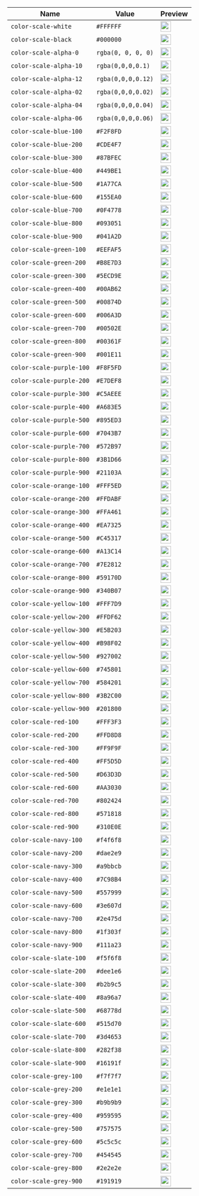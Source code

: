 | Name | Value | Preview |
| ---- | ----- | ------- |
|`color-scale-white`|`#FFFFFF`|<img width="24" height="24" src="https://placehold.co/24x24/FFFFFF/FFFFFF">
|`color-scale-black`|`#000000`|<img width="24" height="24" src="https://placehold.co/24x24/000000/000000">
|`color-scale-alpha-0`|`rgba(0, 0, 0, 0)`|<img width="24" height="24" src="https://placehold.co/24x24/rgba(0, 0, 0, 0)/rgba(0, 0, 0, 0)">
|`color-scale-alpha-10`|`rgba(0,0,0,0.1)`|<img width="24" height="24" src="https://placehold.co/24x24/rgba(0,0,0,0.1)/rgba(0,0,0,0.1)">
|`color-scale-alpha-12`|`rgba(0,0,0,0.12)`|<img width="24" height="24" src="https://placehold.co/24x24/rgba(0,0,0,0.12)/rgba(0,0,0,0.12)">
|`color-scale-alpha-02`|`rgba(0,0,0,0.02)`|<img width="24" height="24" src="https://placehold.co/24x24/rgba(0,0,0,0.02)/rgba(0,0,0,0.02)">
|`color-scale-alpha-04`|`rgba(0,0,0,0.04)`|<img width="24" height="24" src="https://placehold.co/24x24/rgba(0,0,0,0.04)/rgba(0,0,0,0.04)">
|`color-scale-alpha-06`|`rgba(0,0,0,0.06)`|<img width="24" height="24" src="https://placehold.co/24x24/rgba(0,0,0,0.06)/rgba(0,0,0,0.06)">
|`color-scale-blue-100`|`#F2F8FD`|<img width="24" height="24" src="https://placehold.co/24x24/F2F8FD/F2F8FD">
|`color-scale-blue-200`|`#CDE4F7`|<img width="24" height="24" src="https://placehold.co/24x24/CDE4F7/CDE4F7">
|`color-scale-blue-300`|`#87BFEC`|<img width="24" height="24" src="https://placehold.co/24x24/87BFEC/87BFEC">
|`color-scale-blue-400`|`#449BE1`|<img width="24" height="24" src="https://placehold.co/24x24/449BE1/449BE1">
|`color-scale-blue-500`|`#1A77CA`|<img width="24" height="24" src="https://placehold.co/24x24/1A77CA/1A77CA">
|`color-scale-blue-600`|`#155EA0`|<img width="24" height="24" src="https://placehold.co/24x24/155EA0/155EA0">
|`color-scale-blue-700`|`#0F4778`|<img width="24" height="24" src="https://placehold.co/24x24/0F4778/0F4778">
|`color-scale-blue-800`|`#093051`|<img width="24" height="24" src="https://placehold.co/24x24/093051/093051">
|`color-scale-blue-900`|`#041A2D`|<img width="24" height="24" src="https://placehold.co/24x24/041A2D/041A2D">
|`color-scale-green-100`|`#EEFAF5`|<img width="24" height="24" src="https://placehold.co/24x24/EEFAF5/EEFAF5">
|`color-scale-green-200`|`#B8E7D3`|<img width="24" height="24" src="https://placehold.co/24x24/B8E7D3/B8E7D3">
|`color-scale-green-300`|`#5ECD9E`|<img width="24" height="24" src="https://placehold.co/24x24/5ECD9E/5ECD9E">
|`color-scale-green-400`|`#00AB62`|<img width="24" height="24" src="https://placehold.co/24x24/00AB62/00AB62">
|`color-scale-green-500`|`#00874D`|<img width="24" height="24" src="https://placehold.co/24x24/00874D/00874D">
|`color-scale-green-600`|`#006A3D`|<img width="24" height="24" src="https://placehold.co/24x24/006A3D/006A3D">
|`color-scale-green-700`|`#00502E`|<img width="24" height="24" src="https://placehold.co/24x24/00502E/00502E">
|`color-scale-green-800`|`#00361F`|<img width="24" height="24" src="https://placehold.co/24x24/00361F/00361F">
|`color-scale-green-900`|`#001E11`|<img width="24" height="24" src="https://placehold.co/24x24/001E11/001E11">
|`color-scale-purple-100`|`#F8F5FD`|<img width="24" height="24" src="https://placehold.co/24x24/F8F5FD/F8F5FD">
|`color-scale-purple-200`|`#E7DEF8`|<img width="24" height="24" src="https://placehold.co/24x24/E7DEF8/E7DEF8">
|`color-scale-purple-300`|`#C5AEEE`|<img width="24" height="24" src="https://placehold.co/24x24/C5AEEE/C5AEEE">
|`color-scale-purple-400`|`#A683E5`|<img width="24" height="24" src="https://placehold.co/24x24/A683E5/A683E5">
|`color-scale-purple-500`|`#895ED3`|<img width="24" height="24" src="https://placehold.co/24x24/895ED3/895ED3">
|`color-scale-purple-600`|`#7043B7`|<img width="24" height="24" src="https://placehold.co/24x24/7043B7/7043B7">
|`color-scale-purple-700`|`#572B97`|<img width="24" height="24" src="https://placehold.co/24x24/572B97/572B97">
|`color-scale-purple-800`|`#3B1D66`|<img width="24" height="24" src="https://placehold.co/24x24/3B1D66/3B1D66">
|`color-scale-purple-900`|`#21103A`|<img width="24" height="24" src="https://placehold.co/24x24/21103A/21103A">
|`color-scale-orange-100`|`#FFF5ED`|<img width="24" height="24" src="https://placehold.co/24x24/FFF5ED/FFF5ED">
|`color-scale-orange-200`|`#FFDABF`|<img width="24" height="24" src="https://placehold.co/24x24/FFDABF/FFDABF">
|`color-scale-orange-300`|`#FFA461`|<img width="24" height="24" src="https://placehold.co/24x24/FFA461/FFA461">
|`color-scale-orange-400`|`#EA7325`|<img width="24" height="24" src="https://placehold.co/24x24/EA7325/EA7325">
|`color-scale-orange-500`|`#C45317`|<img width="24" height="24" src="https://placehold.co/24x24/C45317/C45317">
|`color-scale-orange-600`|`#A13C14`|<img width="24" height="24" src="https://placehold.co/24x24/A13C14/A13C14">
|`color-scale-orange-700`|`#7E2812`|<img width="24" height="24" src="https://placehold.co/24x24/7E2812/7E2812">
|`color-scale-orange-800`|`#59170D`|<img width="24" height="24" src="https://placehold.co/24x24/59170D/59170D">
|`color-scale-orange-900`|`#340B07`|<img width="24" height="24" src="https://placehold.co/24x24/340B07/340B07">
|`color-scale-yellow-100`|`#FFF7D9`|<img width="24" height="24" src="https://placehold.co/24x24/FFF7D9/FFF7D9">
|`color-scale-yellow-200`|`#FFDF62`|<img width="24" height="24" src="https://placehold.co/24x24/FFDF62/FFDF62">
|`color-scale-yellow-300`|`#E5B203`|<img width="24" height="24" src="https://placehold.co/24x24/E5B203/E5B203">
|`color-scale-yellow-400`|`#B98F02`|<img width="24" height="24" src="https://placehold.co/24x24/B98F02/B98F02">
|`color-scale-yellow-500`|`#927002`|<img width="24" height="24" src="https://placehold.co/24x24/927002/927002">
|`color-scale-yellow-600`|`#745801`|<img width="24" height="24" src="https://placehold.co/24x24/745801/745801">
|`color-scale-yellow-700`|`#584201`|<img width="24" height="24" src="https://placehold.co/24x24/584201/584201">
|`color-scale-yellow-800`|`#3B2C00`|<img width="24" height="24" src="https://placehold.co/24x24/3B2C00/3B2C00">
|`color-scale-yellow-900`|`#201800`|<img width="24" height="24" src="https://placehold.co/24x24/201800/201800">
|`color-scale-red-100`|`#FFF3F3`|<img width="24" height="24" src="https://placehold.co/24x24/FFF3F3/FFF3F3">
|`color-scale-red-200`|`#FFD8D8`|<img width="24" height="24" src="https://placehold.co/24x24/FFD8D8/FFD8D8">
|`color-scale-red-300`|`#FF9F9F`|<img width="24" height="24" src="https://placehold.co/24x24/FF9F9F/FF9F9F">
|`color-scale-red-400`|`#FF5D5D`|<img width="24" height="24" src="https://placehold.co/24x24/FF5D5D/FF5D5D">
|`color-scale-red-500`|`#D63D3D`|<img width="24" height="24" src="https://placehold.co/24x24/D63D3D/D63D3D">
|`color-scale-red-600`|`#AA3030`|<img width="24" height="24" src="https://placehold.co/24x24/AA3030/AA3030">
|`color-scale-red-700`|`#802424`|<img width="24" height="24" src="https://placehold.co/24x24/802424/802424">
|`color-scale-red-800`|`#571818`|<img width="24" height="24" src="https://placehold.co/24x24/571818/571818">
|`color-scale-red-900`|`#310E0E`|<img width="24" height="24" src="https://placehold.co/24x24/310E0E/310E0E">
|`color-scale-navy-100`|`#f4f6f8`|<img width="24" height="24" src="https://placehold.co/24x24/f4f6f8/f4f6f8">
|`color-scale-navy-200`|`#dae2e9`|<img width="24" height="24" src="https://placehold.co/24x24/dae2e9/dae2e9">
|`color-scale-navy-300`|`#a9bbcb`|<img width="24" height="24" src="https://placehold.co/24x24/a9bbcb/a9bbcb">
|`color-scale-navy-400`|`#7C98B4`|<img width="24" height="24" src="https://placehold.co/24x24/7C98B4/7C98B4">
|`color-scale-navy-500`|`#557999`|<img width="24" height="24" src="https://placehold.co/24x24/557999/557999">
|`color-scale-navy-600`|`#3e607d`|<img width="24" height="24" src="https://placehold.co/24x24/3e607d/3e607d">
|`color-scale-navy-700`|`#2e475d`|<img width="24" height="24" src="https://placehold.co/24x24/2e475d/2e475d">
|`color-scale-navy-800`|`#1f303f`|<img width="24" height="24" src="https://placehold.co/24x24/1f303f/1f303f">
|`color-scale-navy-900`|`#111a23`|<img width="24" height="24" src="https://placehold.co/24x24/111a23/111a23">
|`color-scale-slate-100`|`#f5f6f8`|<img width="24" height="24" src="https://placehold.co/24x24/f5f6f8/f5f6f8">
|`color-scale-slate-200`|`#dee1e6`|<img width="24" height="24" src="https://placehold.co/24x24/dee1e6/dee1e6">
|`color-scale-slate-300`|`#b2b9c5`|<img width="24" height="24" src="https://placehold.co/24x24/b2b9c5/b2b9c5">
|`color-scale-slate-400`|`#8a96a7`|<img width="24" height="24" src="https://placehold.co/24x24/8a96a7/8a96a7">
|`color-scale-slate-500`|`#68778d`|<img width="24" height="24" src="https://placehold.co/24x24/68778d/68778d">
|`color-scale-slate-600`|`#515d70`|<img width="24" height="24" src="https://placehold.co/24x24/515d70/515d70">
|`color-scale-slate-700`|`#3d4653`|<img width="24" height="24" src="https://placehold.co/24x24/3d4653/3d4653">
|`color-scale-slate-800`|`#282f38`|<img width="24" height="24" src="https://placehold.co/24x24/282f38/282f38">
|`color-scale-slate-900`|`#16191f`|<img width="24" height="24" src="https://placehold.co/24x24/16191f/16191f">
|`color-scale-grey-100`|`#f7f7f7`|<img width="24" height="24" src="https://placehold.co/24x24/f7f7f7/f7f7f7">
|`color-scale-grey-200`|`#e1e1e1`|<img width="24" height="24" src="https://placehold.co/24x24/e1e1e1/e1e1e1">
|`color-scale-grey-300`|`#b9b9b9`|<img width="24" height="24" src="https://placehold.co/24x24/b9b9b9/b9b9b9">
|`color-scale-grey-400`|`#959595`|<img width="24" height="24" src="https://placehold.co/24x24/959595/959595">
|`color-scale-grey-500`|`#757575`|<img width="24" height="24" src="https://placehold.co/24x24/757575/757575">
|`color-scale-grey-600`|`#5c5c5c`|<img width="24" height="24" src="https://placehold.co/24x24/5c5c5c/5c5c5c">
|`color-scale-grey-700`|`#454545`|<img width="24" height="24" src="https://placehold.co/24x24/454545/454545">
|`color-scale-grey-800`|`#2e2e2e`|<img width="24" height="24" src="https://placehold.co/24x24/2e2e2e/2e2e2e">
|`color-scale-grey-900`|`#191919`|<img width="24" height="24" src="https://placehold.co/24x24/191919/191919">
